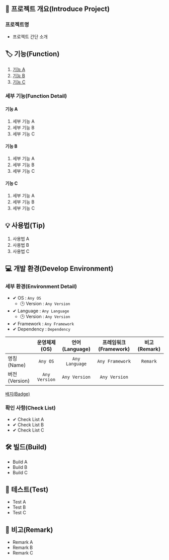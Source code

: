 ## 📕 프로젝트 개요(Introduce Project)

### 프로젝트명

* 프로젝트 간단 소개

## 🏷️ 기능(Function)

1. [기능 A](#기능-A)
2. [기능 B](#기능-B)
3. [기능 C](#기능-C)

### 세부 기능(Function Detail)

#### 기능 A

   1. 세부 기능 A
   2. 세부 기능 B
   3. 세부 기능 C

#### 기능 B

   1. 세부 기능 A
   2. 세부 기능 B
   3. 세부 기능 C

#### 기능 C

   1. 세부 기능 A
   2. 세부 기능 B
   3. 세부 기능 C

## 💡 사용법(Tip)

 1. 사용법 A
 2. 사용법 B
 3. 사용법 C

## 💻 개발 환경(Develop Environment)

### 세부 환경(Environment Detail)

* ✔ OS : `Any OS`
  * 🕒 Version : `Any Version`
* ✔ Language : `Any Language`
  * 🕒 Version : `Any Version`
* ✔ Framework : `Any Framework`
* ✔ Dependency : `Dependency`

||운영체제(OS)|언어(Language)|프레임워크(Framework)|비고(Remark)|
|-|:-:|:-:|:-:|:-:|
|명칭(Name)|`Any OS`|`Any Language`|`Any Framework`|`Remark`|
|버전(Version)|`Any Version`|`Any Version`|`Any Version`||

[배지(Badge)](./Badge/BadgeTemplate.md)

### 확인 사항(Check List)

* ✔ Check List A
* ✔ Check List B
* ✔ Check List C

## 🛠️ 빌드(Build)

* Build A
* Build B
* Build C

## 🧪 테스트(Test)

* Test A
* Test B
* Test C

## 📖 비고(Remark)

* Remark A
* Remark B
* Remark C
